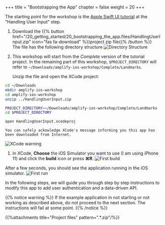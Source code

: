 +++
title = "Bootstrapping the App"
chapter = false
weight = 20
+++

The starting point for the workshop is the [Apple Swift UI tutorial](https://developer.apple.com/tutorials/swiftui/tutorials) at the "Handling User Input" step.

1. Download the {{% button href="/20_getting_started/20_bootstrapping_the_app.files/HandlingUserInput.zip" icon="fas fa-download" %}}project zip file{{% /button %}}  
The file has the following directory structure
![Directory Structure](/images/20-10-directory-structure.png)

1. This workshop will start from the *Complete* version of the tutorial project.  In the remaining part of this workshop, `$PROJECT_DIRECTORY` will refer to `~/Downloads/amplify-ios-workshop/Complete/Landmarks`.  

    Unzip the file and open the XCode project:

 ```bash
 cd ~/Downloads
 mkdir amplify-ios-workshop
 cd amplify-ios-workshop
 unzip ../HandlingUserInput.zip

 PROJECT_DIRECTORY=~/Downloads/amplify-ios-workshop/Complete/Landmarks
 cd $PROJECT_DIRECTORY

 open HandlingUserInput.xcodeproj
 ```

    You can safely ackowledge XCode's message informing you this app has been downloaded from Internet.
![XCode warning](/images/20-20-xcode-warning.png)

1. In XCode, **Choose** the iOS Simulator you want to use (I am using iPhone 11) and click the **build** icon <i class="far fa-caret-square-right"></i> or press **&#8984;R**.
![First build](/images/20-10-xcode.png)

After a few seconds, you should see the application running in the iOS simulator.
![First run](/images/20-10-app-start.png)

In the following steps, we will guide you through step by step instructions to modify this app to add user authentication and a data-driven API.

{{% notice warning %}}
If the example application in not starting or not working as described above, do not proceed to the next section. The instructions will fail at some point.</a>
{{% /notice %}}

{{%attachments title="Project files" pattern=".*.zip"/%}}
